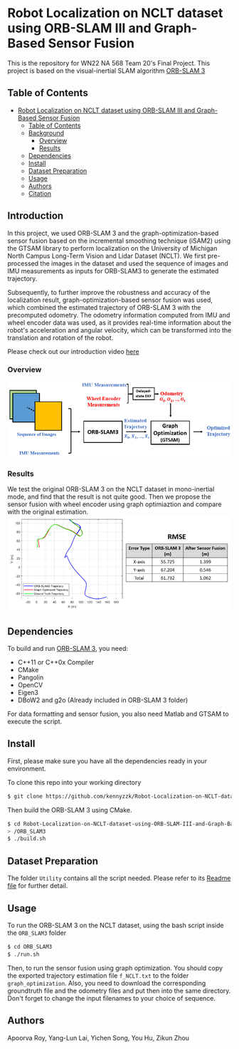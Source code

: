 # Robot Localization on NCLT dataset using ORB-SLAM III and Graph-Based Sensor Fusion

This is the repository for WN22 NA 568 Team 20's Final Project. This project is based on the visual-inertial SLAM algorithm [ORB-SLAM 3](https://github.com/UZ-SLAMLab/ORB_SLAM3)

## Table of Contents
- [Robot Localization on NCLT dataset using ORB-SLAM III and Graph-Based Sensor Fusion](#robot-localization-on-nclt-dataset-using-orb-slam-3-and-graph-based-sensor-fusion)
  - [Table of Contents](#table-of-contents)
  - [Background](#background)
    - [Overview](#overview)
    - [Results](#results)
  - [Dependencies](#dependencies)
  - [Install](#install)
  - [Dataset Preparation](#dataset-preparation)
  - [Usage](#usage)
  - [Authors](#authors)
  - [Citation](#citation)

## Introduction

In this project, we used ORB-SLAM 3 and the graph-optimization-based sensor fusion based on the incremental smoothing technique (iSAM2) using the GTSAM library to perform localization on the University of Michigan North Campus Long-Term Vision and Lidar Dataset (NCLT). We first pre-processed the images in the dataset and used the sequence of images and IMU measurements as inputs for ORB-SLAM3 to generate the estimated trajectory. 

Subsequently, to further improve the robustness and accuracy of the localization result, graph-optimization-based sensor fusion was used, which combined the estimated trajectory of ORB-SLAM 3 with the precomputed odometry. The odometry information computed from IMU and wheel encoder data was used, as it provides real-time information about the robot's acceleration and angular velocity, which can be transformed into the translation and rotation of the robot.

Please check out our introduction video [here](https://www.youtube.com/watch?v=nWXb3qt6gEo)  

### Overview
![](Overview.png)

### Results
We test the original ORB-SLAM 3 on the NCLT dataset in mono-inertial mode, and find that the result is not quite good. Then we propose the sensor fusion with wheel encoder using graph optimiaztion and compare with the original estimation.
![](result.png)

## Dependencies
To build and run [ORB-SLAM 3](https://github.com/UZ-SLAMLab/ORB_SLAM3), you need:

- C++11 or C++0x Compiler
- CMake
- Pangolin
- OpenCV
- Eigen3
- DBoW2 and g2o (Already included in ORB-SLAM 3 folder)

For data formatting and sensor fusion, you also need Matlab and GTSAM to execute the script.

## Install
First, please make sure you have all the dependencies ready in your environment.

To clone this repo into your working directory 

```bash
$ git clone https://github.com/kennyzzk/Robot-Localization-on-NCLT-dataset-using-ORB-SLAM-III-and-Graph-Based-Sensor-Fusion.git
```

Then build the ORB-SLAM 3 using CMake.
```bash
$ cd Robot-Localization-on-NCLT-dataset-using-ORB-SLAM-III-and-Graph-Based-Sensor-Fusion\
> /ORB_SLAM3
$ ./build.sh
```
## Dataset Preparation
The folder `Utility` contains all the script needed. Please refer to its [Readme file](Utility/README.md) for further detail.

## Usage
To run the ORB-SLAM 3 on the NCLT dataset, using the bash script inside the `ORB_SLAM3` folder 
```bash
$ cd ORB_SLAM3
$ ./run.sh
```
Then, to run the sensor fusion using graph optimization. You should copy the exported trajectory estimation file `f_NCLT.txt` to the folder `graph_optimization`. Also, you need to download the corresponding groundtruth file and the odometry files and put then into the same directory. Don't forget to change the input filenames to your choice of sequence.

## Authors
Apoorva Roy, Yang-Lun Lai, Yichen Song, You Hu, Zikun Zhou
